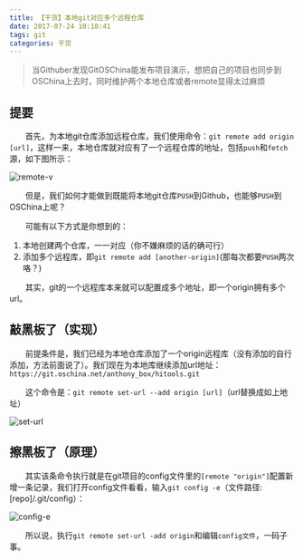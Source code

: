 ```yaml
---
title: 【干货】本地git对应多个远程仓库
date: 2017-07-24 10:18:41
tags: git
categories: 干货
---
```


> 当Githuber发现GitOSChina能发布项目演示，想把自己的项目也同步到OSChina上去时，同时维护两个本地仓库或者remote显得太过麻烦

## 提要

　　首先，为本地git仓库添加远程仓库，我们使用命令：`git remote add origin [url]`，这样一来，本地仓库就对应有了一个远程仓库的地址，包括`push`和`fetch`源，如下图所示：

![remote-v](https://i.loli.net/2017/07/24/59755adb887fd.png)

　　但是，我们如何才能做到既能将本地git仓库`PUSH`到Github，也能够`PUSH`到OSChina上呢？

　　可能有以下方式是你想到的：

1. 本地创建两个仓库，一一对应（你不嫌麻烦的话的确可行）
2. 添加多个远程库，即`git remote add [another-origin]`(那每次都要`PUSH`两次咯？)

　　其实，git的一个远程库本来就可以配置成多个地址，即一个origin拥有多个url。

## 敲黑板了（实现）

　　前提条件是，我们已经为本地仓库添加了一个origin远程库（没有添加的自行添加，方法前面说了）。我们现在为本地库继续添加url地址：`https://git.oschina.net/anthony_box/hitools.git`

　　这个命令是：`git remote set-url --add origin [url]`（url替换成如上地址）

![set-url](https://i.loli.net/2017/07/24/59755ea083267.png)

## 擦黑板了（原理）

　　其实该条命令执行就是在git项目的config文件里的`[remote "origin"]`配置新增一条记录，我们打开config文件看看，输入`git config -e`（文件路径:[repo]/.git/config）：

![config-e](https://i.loli.net/2017/07/24/59755fe85b743.png)

　　所以说，执行`git remote set-url -add origin`和编辑`config文件`，一码子事。